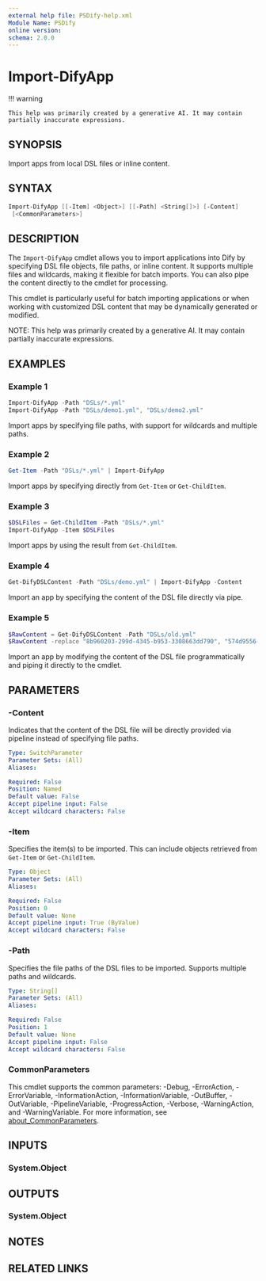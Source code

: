 ```yaml
---
external help file: PSDify-help.xml
Module Name: PSDify
online version:
schema: 2.0.0
---
```


# Import-DifyApp

!!! warning

    This help was primarily created by a generative AI. It may contain partially inaccurate expressions.

## SYNOPSIS

Import apps from local DSL files or inline content.

## SYNTAX

```powershell
Import-DifyApp [[-Item] <Object>] [[-Path] <String[]>] [-Content]
 [<CommonParameters>]
```

## DESCRIPTION

The `Import-DifyApp` cmdlet allows you to import applications into Dify by specifying DSL file objects, file paths, or inline content. It supports multiple files and wildcards, making it flexible for batch imports. You can also pipe the content directly to the cmdlet for processing.

This cmdlet is particularly useful for batch importing applications or when working with customized DSL content that may be dynamically generated or modified.

NOTE: This help was primarily created by a generative AI. It may contain partially inaccurate expressions.

## EXAMPLES

### Example 1

```powershell
Import-DifyApp -Path "DSLs/*.yml"
Import-DifyApp -Path "DSLs/demo1.yml", "DSLs/demo2.yml"
```

Import apps by specifying file paths, with support for wildcards and multiple paths.

### Example 2

```powershell
Get-Item -Path "DSLs/*.yml" | Import-DifyApp
```

Import apps by specifying directly from `Get-Item` or `Get-ChildItem`.

### Example 3

```powershell
$DSLFiles = Get-ChildItem -Path "DSLs/*.yml"
Import-DifyApp -Item $DSLFiles
```

Import apps by using the result from `Get-ChildItem`.

### Example 4

```powershell
Get-DifyDSLContent -Path "DSLs/demo.yml" | Import-DifyApp -Content
```

Import an app by specifying the content of the DSL file directly via pipe.

### Example 5

```powershell
$RawContent = Get-DifyDSLContent -Path "DSLs/old.yml"
$RawContent -replace "8b960203-299d-4345-b953-3308663dd790", "574d9556-189a-4d35-b296-09231b859667" | Import-DifyApp -Content
```

Import an app by modifying the content of the DSL file programmatically and piping it directly to the cmdlet.

## PARAMETERS

### -Content

Indicates that the content of the DSL file will be directly provided via pipeline instead of specifying file paths.

```yaml
Type: SwitchParameter
Parameter Sets: (All)
Aliases:

Required: False
Position: Named
Default value: False
Accept pipeline input: False
Accept wildcard characters: False
```

### -Item

Specifies the item(s) to be imported. This can include objects retrieved from `Get-Item` or `Get-ChildItem`.

```yaml
Type: Object
Parameter Sets: (All)
Aliases:

Required: False
Position: 0
Default value: None
Accept pipeline input: True (ByValue)
Accept wildcard characters: False
```

### -Path

Specifies the file paths of the DSL files to be imported. Supports multiple paths and wildcards.

```yaml
Type: String[]
Parameter Sets: (All)
Aliases:

Required: False
Position: 1
Default value: None
Accept pipeline input: False
Accept wildcard characters: False
```

### CommonParameters

This cmdlet supports the common parameters: -Debug, -ErrorAction, -ErrorVariable, -InformationAction, -InformationVariable, -OutBuffer, -OutVariable, -PipelineVariable, -ProgressAction, -Verbose, -WarningAction, and -WarningVariable. For more information, see [about_CommonParameters](http://go.microsoft.com/fwlink/?LinkID=113216).

## INPUTS

### System.Object

## OUTPUTS

### System.Object

## NOTES

## RELATED LINKS
